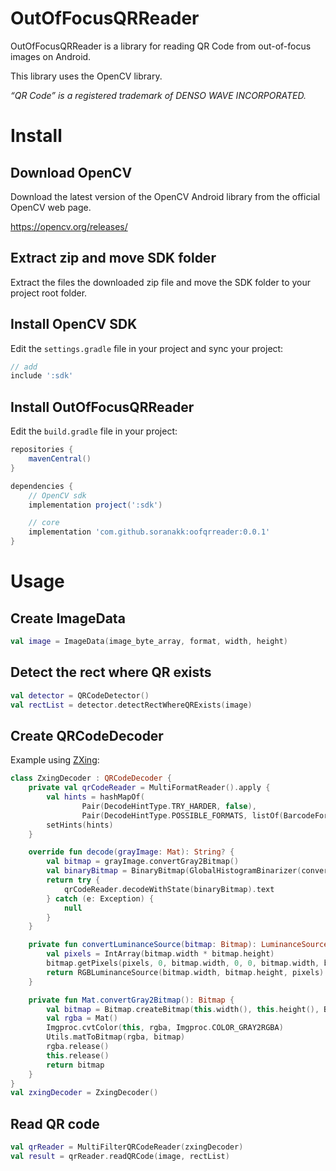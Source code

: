 # OutOfFocusQRReader

OutOfFocusQRReader is a library for reading QR Code from out-of-focus images on Android.

This library uses the OpenCV library.

*“QR Code” is a registered trademark of DENSO WAVE INCORPORATED.*

# Install

## Download OpenCV

Download the latest version of the OpenCV Android library from the official OpenCV web page.

https://opencv.org/releases/

## Extract zip and move SDK folder

Extract the files the downloaded zip file and move the SDK folder to your project root folder.

## Install OpenCV SDK

Edit the `settings.gradle` file in your project and sync your project:

```gradle
// add
include ':sdk'
```

## Install OutOfFocusQRReader

Edit the `build.gradle` file in your project:

```gradle
repositories {
    mavenCentral()
}

dependencies {
    // OpenCV sdk
    implementation project(':sdk')

    // core
    implementation 'com.github.soranakk:oofqrreader:0.0.1'
}
```

# Usage

## Create ImageData

```kotlin
val image = ImageData(image_byte_array, format, width, height)
```

## Detect the rect where QR exists

```kotlin
val detector = QRCodeDetector()
val rectList = detector.detectRectWhereQRExists(image)
```

## Create QRCodeDecoder

Example using [ZXing](https://github.com/zxing/zxing):

```kotlin
class ZxingDecoder : QRCodeDecoder {
    private val qrCodeReader = MultiFormatReader().apply {
        val hints = hashMapOf(
                Pair(DecodeHintType.TRY_HARDER, false),
                Pair(DecodeHintType.POSSIBLE_FORMATS, listOf(BarcodeFormat.QR_CODE)))
        setHints(hints)
    }

    override fun decode(grayImage: Mat): String? {
        val bitmap = grayImage.convertGray2Bitmap()
        val binaryBitmap = BinaryBitmap(GlobalHistogramBinarizer(convertLuminanceSource(bitmap)))
        return try {
            qrCodeReader.decodeWithState(binaryBitmap).text
        } catch (e: Exception) {
            null
        }
    }

    private fun convertLuminanceSource(bitmap: Bitmap): LuminanceSource {
        val pixels = IntArray(bitmap.width * bitmap.height)
        bitmap.getPixels(pixels, 0, bitmap.width, 0, 0, bitmap.width, bitmap.height)
        return RGBLuminanceSource(bitmap.width, bitmap.height, pixels)
    }

    private fun Mat.convertGray2Bitmap(): Bitmap {
        val bitmap = Bitmap.createBitmap(this.width(), this.height(), Bitmap.Config.ARGB_8888)
        val rgba = Mat()
        Imgproc.cvtColor(this, rgba, Imgproc.COLOR_GRAY2RGBA)
        Utils.matToBitmap(rgba, bitmap)
        rgba.release()
        this.release()
        return bitmap
    }
}
val zxingDecoder = ZxingDecoder()
```

## Read QR code

```kotlin
val qrReader = MultiFilterQRCodeReader(zxingDecoder)
val result = qrReader.readQRCode(image, rectList)
```
